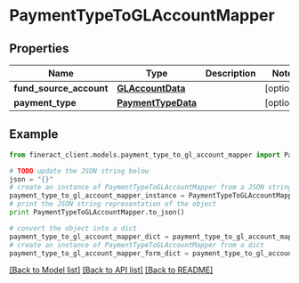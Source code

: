 # PaymentTypeToGLAccountMapper


## Properties

Name | Type | Description | Notes
------------ | ------------- | ------------- | -------------
**fund_source_account** | [**GLAccountData**](GLAccountData.md) |  | [optional] 
**payment_type** | [**PaymentTypeData**](PaymentTypeData.md) |  | [optional] 

## Example

```python
from fineract_client.models.payment_type_to_gl_account_mapper import PaymentTypeToGLAccountMapper

# TODO update the JSON string below
json = "{}"
# create an instance of PaymentTypeToGLAccountMapper from a JSON string
payment_type_to_gl_account_mapper_instance = PaymentTypeToGLAccountMapper.from_json(json)
# print the JSON string representation of the object
print PaymentTypeToGLAccountMapper.to_json()

# convert the object into a dict
payment_type_to_gl_account_mapper_dict = payment_type_to_gl_account_mapper_instance.to_dict()
# create an instance of PaymentTypeToGLAccountMapper from a dict
payment_type_to_gl_account_mapper_form_dict = payment_type_to_gl_account_mapper.from_dict(payment_type_to_gl_account_mapper_dict)
```
[[Back to Model list]](../README.md#documentation-for-models) [[Back to API list]](../README.md#documentation-for-api-endpoints) [[Back to README]](../README.md)


